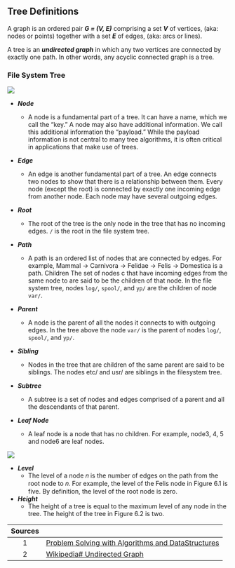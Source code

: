 

## Tree Definitions

A graph is an ordered pair ___G = (V, E)___ comprising a set ___V___ of vertices, (aka: nodes or points) together with a set ___E___ of edges, (aka: arcs or lines).

A tree is an ___undirected graph___ in which any two vertices are connected by exactly one path. In other words, any acyclic connected graph is a tree.

### File System Tree
    
![](https://s3.amazonaws.com/f.cl.ly/items/2c3l1c3j113i3n3y343z/tree_file_system.png)

- ***Node***
    - A node is a fundamental part of a tree. It can have a name, which we call the “key.”
A node may also have additional information. We call this additional information the
“payload.” While the payload information is not central to many tree algorithms, it is
often critical in applications that make use of trees.
- ***Edge*** 
    - An edge is another fundamental part of a tree. An edge connects two nodes to show
that there is a relationship between them. Every node (except the root) is connected by
exactly one incoming edge from another node. Each node may have several outgoing
edges.
- ***Root*** 
    - The root of the tree is the only node in the tree that has no incoming edges. `/` is the root in the file system tree.
- ***Path*** 
    - A path is an ordered list of nodes that are connected by edges. For example, Mammal →
Carnivora → Felidae → Felis → Domestica is a path.
Children The set of nodes c that have incoming edges from the same node to are said to be the
children of that node. In the file system tree, nodes `log/`, `spool/`, and `yp/` are the children of node
`var/`.
- ***Parent*** 
    - A node is the parent of all the nodes it connects to with outgoing edges. In the tree above
the node `var/` is the parent of nodes `log/`, `spool/`, and `yp/`.

- ***Sibling*** 
    - Nodes in the tree that are children of the same parent are said to be siblings. The nodes
etc/ and usr/ are siblings in the filesystem tree.
- ***Subtree*** 
    - A subtree is a set of nodes and edges comprised of a parent and all the descendants of
that parent.
- ***Leaf Node*** 
    - A leaf node is a node that has no children. For example, node3, 4, 5 and node6 are leaf nodes.

![](https://s3.amazonaws.com/f.cl.ly/items/0t342r0q3g333E2r2p1h/tree_edges_nodes.png)

- ***Level*** 
    - The level of a node 𝑛 is the number of edges on the path from the root node to 𝑛. For
example, the level of the Felis node in Figure 6.1 is five. By definition, the level of the
root node is zero.
- ***Height*** 
    - The height of a tree is equal to the maximum level of any node in the tree. The height
of the tree in Figure 6.2 is two.

| Sources |        |
|:------:|---------|
|1        | [Problem Solving with Algorithms and DataStructures](https://www.cs.auckland.ac.nz/courses/compsci105ssc/resources/ProblemSolvingwithAlgorithmsandDataStructures.pdf) |
|2       |[Wikipedia# Undirected Graph]( https://en.wikipedia.org/wiki/Graph_(discrete_mathematics)#Undirected_graph) |
